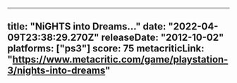
---
title: "NiGHTS into Dreams..."
date: "2022-04-09T23:38:29.270Z"
releaseDate: "2012-10-02"
platforms: ["ps3"]
score: 75
metacriticLink: "https://www.metacritic.com/game/playstation-3/nights-into-dreams"
---
